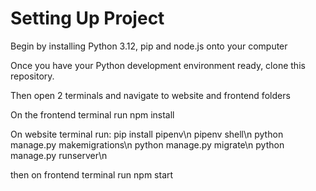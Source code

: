# Setting Up Project
Begin by installing Python 3.12, pip and node.js onto your computer

Once you have your Python development environment ready, clone this repository.

Then open 2 terminals and navigate to website and frontend folders

On the frontend terminal run npm install

On website terminal run:
pip install pipenv\n
pipenv shell\n
python manage.py makemigrations\n
python manage.py migrate\n
python manage.py runserver\n

then on frontend terminal run npm start
